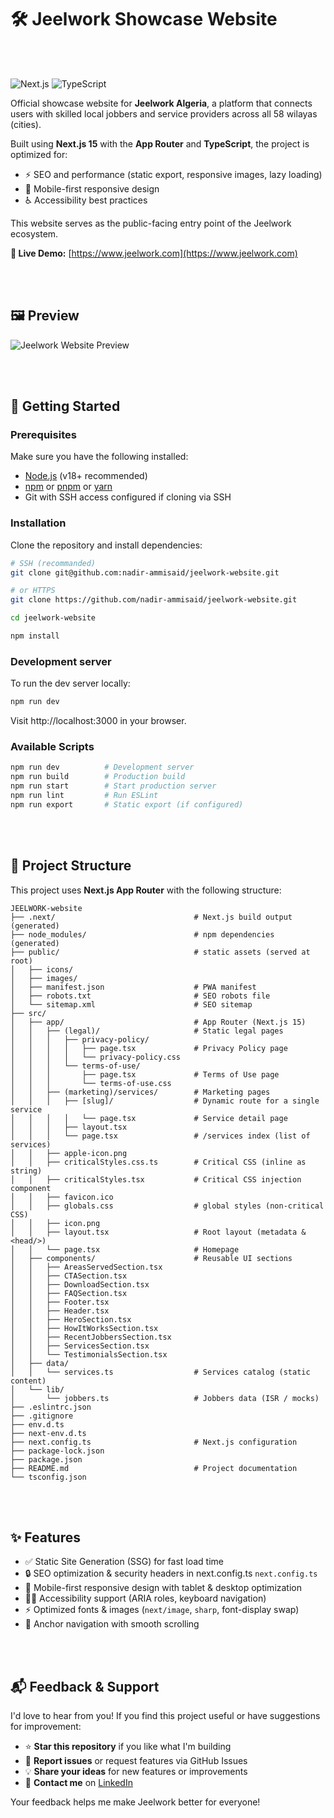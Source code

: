 # 🛠️ Jeelwork Showcase Website

<br><br>

![Next.js](https://img.shields.io/badge/Next.js-15-black)
![TypeScript](https://img.shields.io/badge/TypeScript-5-blue)

Official showcase website for **Jeelwork Algeria**, a platform that connects users with skilled local jobbers and service providers across all 58 wilayas (cities).

Built using **Next.js 15** with the **App Router** and **TypeScript**, the project is optimized for:
- ⚡ SEO and performance (static export, responsive images, lazy loading)
- 📱 Mobile-first responsive design
- ♿ Accessibility best practices
<!--
- 🌍 Multi-language readiness
-->

This website serves as the public-facing entry point of the Jeelwork ecosystem.

**🔗 Live Demo:** [https://www.jeelwork.com](https://www.jeelwork.com)

<br><br>

## 🖼️ Preview

![Jeelwork Website Preview](public/images/websitePreview.avif)



<br><br>



## 🚀 Getting Started

### Prerequisites

Make sure you have the following installed:

- [Node.js](https://nodejs.org/) (v18+ recommended)
- [npm](https://www.npmjs.com/) or [pnpm](https://pnpm.io/) or [yarn](https://yarnpkg.com/)
- Git with SSH access configured if cloning via SSH

### Installation

Clone the repository and install dependencies:

```bash
# SSH (recommanded)
git clone git@github.com:nadir-ammisaid/jeelwork-website.git

# or HTTPS
git clone https://github.com/nadir-ammisaid/jeelwork-website.git
```

```bash
cd jeelwork-website
```

```bash
npm install
```

### Development server
To run the dev server locally: 

```bash
npm run dev
```

Visit http://localhost:3000 in your browser.


### Available Scripts

```bash
npm run dev          # Development server
npm run build        # Production build  
npm run start        # Start production server
npm run lint         # Run ESLint
npm run export       # Static export (if configured)
```

<br><br> 



## 🧱 Project Structure

This project uses **Next.js App Router** with the following structure:

```
JEELWORK-website
├── .next/                               # Next.js build output (generated)
├── node_modules/                        # npm dependencies (generated)
├── public/                              # static assets (served at root)
│   ├── icons/
│   ├── images/
│   ├── manifest.json                    # PWA manifest
│   ├── robots.txt                       # SEO robots file
│   └── sitemap.xml                      # SEO sitemap
├── src/
│   ├── app/                             # App Router (Next.js 15)
│   │   ├── (legal)/                     # Static legal pages
│   │   │   ├── privacy-policy/
│   │   │   │   ├── page.tsx             # Privacy Policy page
│   │   │   │   └── privacy-policy.css   
│   │   │   └── terms-of-use/
│   │   │       ├── page.tsx             # Terms of Use page
│   │   │       └── terms-of-use.css     
│   │   ├── (marketing)/services/        # Marketing pages
│   │   │   ├── [slug]/                  # Dynamic route for a single service
│   │   │   │   └── page.tsx             # Service detail page
│   │   │   ├── layout.tsx               
│   │   │   └── page.tsx                 # /services index (list of services)
│   │   ├── apple-icon.png               
│   │   ├── criticalStyles.css.ts        # Critical CSS (inline as string)
│   │   ├── criticalStyles.tsx           # Critical CSS injection component
│   │   ├── favicon.ico                  
│   │   ├── globals.css                  # global styles (non-critical CSS)
│   │   ├── icon.png                     
│   │   ├── layout.tsx                   # Root layout (metadata & <head/>)
│   │   └── page.tsx                     # Homepage
│   ├── components/                      # Reusable UI sections
│   │   ├── AreasServedSection.tsx
│   │   ├── CTASection.tsx
│   │   ├── DownloadSection.tsx
│   │   ├── FAQSection.tsx
│   │   ├── Footer.tsx
│   │   ├── Header.tsx
│   │   ├── HeroSection.tsx
│   │   ├── HowItWorksSection.tsx
│   │   ├── RecentJobbersSection.tsx
│   │   ├── ServicesSection.tsx
│   │   └── TestimonialsSection.tsx
│   ├── data/
│   │   └── services.ts                  # Services catalog (static content)
│   └── lib/
│       └── jobbers.ts                   # Jobbers data (ISR / mocks)
├── .eslintrc.json                       
├── .gitignore                           
├── env.d.ts                             
├── next-env.d.ts                        
├── next.config.ts                       # Next.js configuration
├── package-lock.json                    
├── package.json                         
├── README.md                            # Project documentation
└── tsconfig.json                        
```



<br><br>



## ✨ Features

- ✅ Static Site Generation (SSG) for fast load time
- 🔒 SEO optimization & security headers in next.config.ts `next.config.ts`
- 📱 Mobile-first responsive design with tablet & desktop optimization
- 🧑‍💻 Accessibility support (ARIA roles, keyboard navigation)
- ⚡ Optimized fonts & images (`next/image`, `sharp`, font-display swap)
- 🧭 Anchor navigation with smooth scrolling


<!--
- 🌓 Dark mode support (via prefers-color-scheme)
- 🌍 Fully translated content (French + English routes)
-->


<br><br>


## 📬 Feedback & Support

I'd love to hear from you! If you find this project useful or have suggestions for improvement:

- ⭐ **Star this repository** if you like what I'm building
- 🚩 **Report issues** or request features via GitHub Issues  
- 💡 **Share your ideas** for new features or improvements
- 📧 **Contact me** on [LinkedIn](https://www.linkedin.com/in/nadir-ammisaid/)

Your feedback helps me make Jeelwork better for everyone!




<!-- Default Readme 

This is a [Next.js](https://nextjs.org) project bootstrapped with [`create-next-app`](https://nextjs.org/docs/app/api-reference/cli/create-next-app).

## Getting Started

First, run the development server:

```bash
npm run dev
# or
yarn dev
# or
pnpm dev
# or
bun dev
```

Open [http://localhost:3000](http://localhost:3000) with your browser to see the result.

You can start editing the page by modifying `app/page.tsx`. The page auto-updates as you edit the file.

This project uses [`next/font`](https://nextjs.org/docs/app/building-your-application/optimizing/fonts) to automatically optimize and load [Geist](https://vercel.com/font), a new font family for Vercel.

## Learn More

To learn more about Next.js, take a look at the following resources:

- [Next.js Documentation](https://nextjs.org/docs) - learn about Next.js features and API.
- [Learn Next.js](https://nextjs.org/learn) - an interactive Next.js tutorial.

You can check out [the Next.js GitHub repository](https://github.com/vercel/next.js) - your feedback and contributions are welcome!

## Deploy on Vercel

The easiest way to deploy your Next.js app is to use the [Vercel Platform](https://vercel.com/new?utm_medium=default-template&filter=next.js&utm_source=create-next-app&utm_campaign=create-next-app-readme) from the creators of Next.js.

Check out our [Next.js deployment documentation](https://nextjs.org/docs/app/building-your-application/deploying) for more details.

 -->